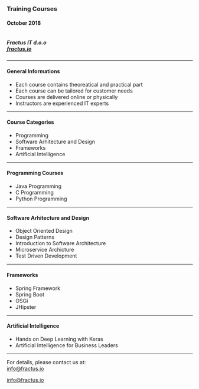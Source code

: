 

### Training Courses <br>
#### October 2018<br><br>
##### Fractus IT d.o.o<br>[fractus.io](https://fractus.io)<br>

---

#### General Informations<br>
- Each course contains theoreatical and practical part
- Each course can be tailored for customer needs
- Courses are delivered online or physically  
- Instructors are experienced IT experts
    
---

#### Course Categories<br>
- Programming
- Software Arhitecture and Design 
- Frameworks 
- Artificial Intelligence
    
---

#### Programming Courses<br>
- Java Programming 
- C Programming 
- Python Programming
    
---

#### Software Arhitecture and Design<br>
- Object Oriented Design
- Design Patterns
- Introduction to Software Architecture
- Microservice Archicture
- Test Driven Development
    
---

#### Frameworks<br>
- Spring Framework
- Spring Boot
- OSGi
- JHipster
    
---

#### Artificial Intelligence<br>
- Hands on Deep Learning with Keras
- Artificial Intelligence for Business Leaders

---

For details, please contact us at:<br>
[info@fractus.io](mailto:info@fractus.io)<br>

[info@fractus.io](mailto:info@fractus.io)<br>


